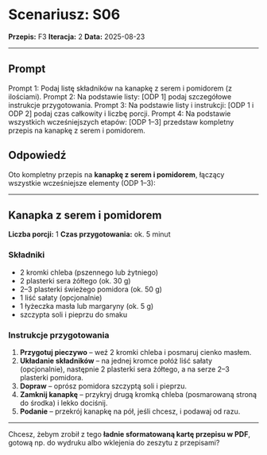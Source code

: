 ﻿# Scenariusz: S06
**Przepis:** F3
**Iteracja:** 2
**Data:** 2025-08-23

---

## Prompt
Prompt 1: Podaj listę składników na kanapkę z serem i pomidorem (z ilościami). Prompt 2: Na podstawie listy: [ODP 1] podaj szczegółowe instrukcje przygotowania. Prompt 3: Na podstawie listy i instrukcji: [ODP 1 i ODP 2] podaj czas całkowity i liczbę porcji. Prompt 4: Na podstawie wszystkich wcześniejszych etapów: [ODP 1–3] przedstaw kompletny przepis na kanapkę z serem i pomidorem.

## Odpowiedź
Oto kompletny przepis na **kanapkę z serem i pomidorem**, łączący wszystkie wcześniejsze elementy (ODP 1–3):

---

## Kanapka z serem i pomidorem

**Liczba porcji:** 1
**Czas przygotowania:** ok. 5 minut

### Składniki

* 2 kromki chleba (pszennego lub żytniego)
* 2 plasterki sera żółtego (ok. 30 g)
* 2–3 plasterki świeżego pomidora (ok. 50 g)
* 1 liść sałaty (opcjonalnie)
* 1 łyżeczka masła lub margaryny (ok. 5 g)
* szczypta soli i pieprzu do smaku

### Instrukcje przygotowania

1. **Przygotuj pieczywo** – weź 2 kromki chleba i posmaruj cienko masłem.
2. **Układanie składników** – na jednej kromce połóż liść sałaty (opcjonalnie), następnie 2 plasterki sera żółtego, a na serze 2–3 plasterki pomidora.
3. **Dopraw** – oprósz pomidora szczyptą soli i pieprzu.
4. **Zamknij kanapkę** – przykryj drugą kromką chleba (posmarowaną stroną do środka) i lekko dociśnij.
5. **Podanie** – przekrój kanapkę na pół, jeśli chcesz, i podawaj od razu.

---

Chcesz, żebym zrobił z tego **ładnie sformatowaną kartę przepisu w PDF**, gotową np. do wydruku albo wklejenia do zeszytu z przepisami?
